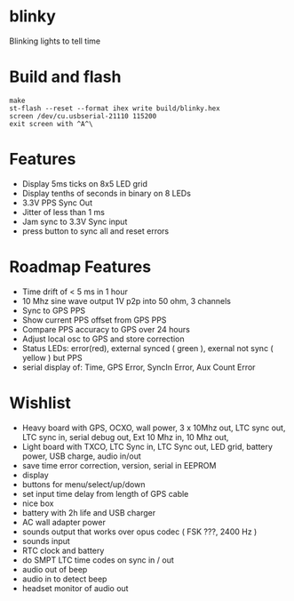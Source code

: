 # blinky

Blinking lights to tell time

# Build and flash

```
make 
st-flash --reset --format ihex write build/blinky.hex
screen /dev/cu.usbserial-21110 115200
exit screen with ^A^\
```


# Features 

* Display 5ms ticks on 8x5 LED grid 
* Display tenths of seconds in binary on 8 LEDs
* 3.3V PPS Sync Out 
* Jitter of less than 1 ms
* Jam sync to 3.3V Sync input
* press button to sync all and reset errors


# Roadmap Features 

* Time drift of < 5 ms in 1 hour 
* 10 Mhz sine wave output 1V p2p into 50 ohm, 3 channels 
* Sync to GPS PPS 
* Show current PPS offset from GPS PPS
* Compare PPS accuracy to GPS over 24 hours 
* Adjust local osc to GPS and store correction 
* Status LEDs: error(red), external synced ( green ), exernal not sync (
  yellow ) but PPS 
* serial display of: Time, GPS Error, SyncIn Error, Aux Count Error


# Wishlist

* Heavy board with GPS, OCXO, wall power, 3 x 10Mhz out, LTC sync out, LTC
  sync in, serial debug out, Ext 10 Mhz in, 10 Mhz out,
* Light board with TXCO, LTC Sync in, LTC Sync out, LED grid, 
  battery power, USB charge, audio in/out
* save time error correction, version, serial in EEPROM
* display
* buttons for menu/select/up/down
* set input time delay from length of GPS cable
* nice box
* battery with 2h life and USB charger
* AC wall adapter power
* sounds output that works over opus codec ( FSK ???, 2400 Hz )
* sounds input
* RTC clock and battery 
* do SMPT LTC time codes on sync in / out 
* audio out of beep
* audio in to detect beep
* headset monitor of audio out
